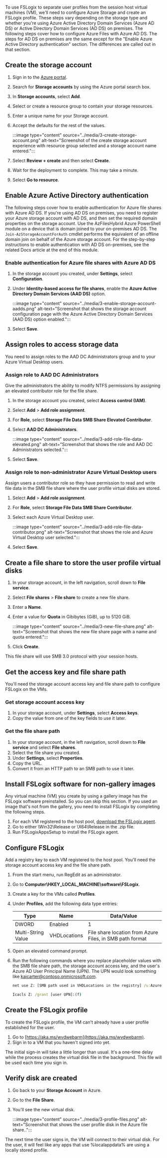 To use FSLogix to separate user profiles from the session host virtual machines (VM), we'll need to configure Azure Storage and create an FSLogix profile. These steps vary depending on the storage type and whether you're using Azure Active Directory Domain Services (Azure AD DS) or Active Directory Domain Services (AD DS) on premises. The following steps cover how to configure Azure Files with Azure AD DS. The steps for AD DS on premises are the same except for the "Enable Azure Active Directory authentication" section. The differences are called out in that section.

## Create the storage account

1. Sign in to the [Azure portal](https://portal.azure.com?azure-portal=true).
1. Search for **Storage accounts** by using the Azure portal search box.
1. In **Storage accounts**, select **Add**.
1. Select or create a resource group to contain your storage resources.
1. Enter a unique name for your Storage account.
1. Accept the defaults for the rest of the values.

   :::image type="content" source="../media/3-create-storage-account.png" alt-text="Screenshot of the create storage account experience with resource group selected and a storage account name entered.":::

1. Select **Review + create** and then select **Create**.
1. Wait for the deployment to complete. This may take a minute.
1. Select **Go to resource**.

## Enable Azure Active Directory authentication

The following steps cover how to enable authentication for Azure file shares with Azure AD DS. If you're using AD DS on premises, you need to register your Azure storage account with AD DS, and then set the required domain properties on the storage account. Use the AzFilesHybrid Azure PowerShell module on a device that is domain joined to your on-premises AD DS. The `Join-AzStorageAccountForAuth` cmdlet performs the equivalent of an offline domain join on behalf of the Azure storage account. For the step-by-step instructions to enable authentication with AD DS on-premises, see the related Docs article at the end of this module.

### Enable authentication for Azure file shares with Azure AD DS

1. In the storage account you created, under **Settings**, select **Configuration**.
1. Under **Identity-based access for file shares**, enable the **Azure Active Directory Domain Services (AAD DS)** option.

    :::image type="content" source="../media/3-enable-storage-account-aadds.png" alt-text="Screenshot that shows the storage account configuration page with the Azure Active Directory Domain Services (AAD DS) option enabled.":::
1. Select **Save**.

## Assign roles to access storage data

You need to assign roles to the AAD DC Administrators group and to your Azure Virtual Desktop users.

### Assign role to AAD DC Administrators

Give the administrators the ability to modify NTFS permissions by assigning an elevated contributor role for the file share.

1. In the storage account you created, select **Access control (IAM)**.
1. Select **Add** > **Add role assignment**.
1. For **Role**, select **Storage File Data SMB Share Elevated Contributor**.
1. Select **AAD DC Administrators**.

    :::image type="content" source="../media/3-add-role-file-data-elevated.png" alt-text="Screenshot that shows the role and AAD DC Administrators selected.":::

1. Select **Save**.

### Assign role to non-administrator Azure Virtual Desktop users

Assign users a contributor role so they have permission to read and write file data in the SMB file share where the user profile virtual disks are stored.

1. Select **Add** > **Add role assignment**.
1. For **Role**, select **Storage File Data SMB Share Contributor**.
1. Select each Azure Virtual Desktop user.

    :::image type="content" source="../media/3-add-role-file-data-contributor.png" alt-text="Screenshot that shows the role and Azure Virtual Desktop user selected.":::

1. Select **Save**.

## Create a file share to store the user profile virtual disks

1. In your storage account, in the left navigation, scroll down to **File service**.
1. Select **File shares** > **File share** to create a new file share.
1. Enter a **Name**.
1. Enter a value for **Quota** in Gibibytes (GiB), up to 5120 GiB.

   :::image type="content" source="../media/3-new-file-share.png" alt-text="Screenshot that shows the new file share page with a name and quota entered.":::

1. Click **Create**.

This file share will use SMB 3.0 protocol with your session hosts.

## Get the access key and file share path

You'll need the storage account access key and file share path to configure FSLogix on the VMs.

### Get storage account access key

1. In your storage account, under **Settings**, select **Access keys**.
1. Copy the value from one of the key fields to use it later.

### Get the file share path

1. In your storage account, in the left navigation, scroll down to **File service** and select **File shares**.
1. Select the file share you created.
1. Under **Settings**, select **Properties**.
1. Copy the URL.
1. Convert it from an HTTP path to an SMB path to use it later.

## Install FSLogix software for non-gallery images

Any virtual machine (VM) you create by using a gallery image has the FSLogix software preinstalled. So you can skip this section. If you used an image that's not from the gallery, you need to install FSLogix by completing the following steps.


1. For each VM registered to the host pool, [download the FSLogix agent](https://go.microsoft.com/fwlink/?linkid=2084562).
1. Go to either \\Win32\Release or \\X64\Release in the .zip file.
1. Run FSLogixAppsSetup to install the FSLogix agent.

## Configure FSLogix

Add a registry key to each VM registered to the host pool.  You'll need the storage account access key and the file share path.

1. From the start menu, run RegEdit as an administrator.
1. Go to **Computer\HKEY_LOCAL_MACHINE\software\FSLogix**.
1. Create a key for the VMs called **Profiles**.  
1. Under **Profiles**, add the following data type entries:

   | Type  | Name   | Data/Value  
   |----|---|----|
   | DWORD | Enabled           | 1     |
   | Multi-String Value | VHDLocations| File share location from Azure Files, in SMB path format    |
1. Open an elevated command prompt.
1. Run the following commands where you replace placeholder values with the SMB file share path, the storage account access key, and the user's Azure AD User Principal Name (UPN). The UPN would look something like kaicarter@contoso.onmicrosoft.com.

   ```cmd
   net use Z: [SMB path used in VHDLocations in the registry] /u:Azure\[storage account name] [storage access key] 

   Icacls Z: /grant [user UPN]:(f)
   ```

## Create the FSLogix profile

To create the FSLogix profile, the VM can't already have a user profile established for the user.

1. Go to [https://aka.ms/wvdwebarm](https://aka.ms/wvdwebarm).
1. Sign in to a VM that you haven't signed into yet.

The initial sign-in will take a little longer than usual. It's a one-time delay while the process creates the virtual disk file in the background. This file will be used each time you sign in.  

## Verify disk are created

1. Go back to your **Storage Account** in Azure.
1. Go to the **File Share**.
1. You'll see the new virtual disk.

   :::image type="content" source="../media/3-profile-files.png" alt-text="Screenshot that shows the user profile disk in the Azure file share..":::

The next time the user signs in, the VM will connect to their virtual disk. For the user, it will feel like any apps that use %localappdata% are using a locally stored profile.
